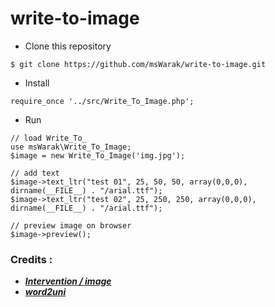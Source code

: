 # write-to-image
- Clone this repository
```
$ git clone https://github.com/msWarak/write-to-image.git
```

- Install
```
require_once '../src/Write_To_Image.php';
```

- Run
```
// load Write_To_
use msWarak\Write_To_Image;
$image = new Write_To_Image('img.jpg');

// add text
$image->text_ltr("test 01", 25, 50, 50, array(0,0,0), dirname(__FILE__) . "/arial.ttf");
$image->text_ltr("test 02", 25, 250, 250, array(0,0,0), dirname(__FILE__) . "/arial.ttf");

// preview image on browser
$image->preview();
```

### Credits :
- [***Intervention / image***](https://github.com/Intervention/image)
- [***word2uni***](https://github.com/Null78/word2uni/blob/main/word2uni.php)
